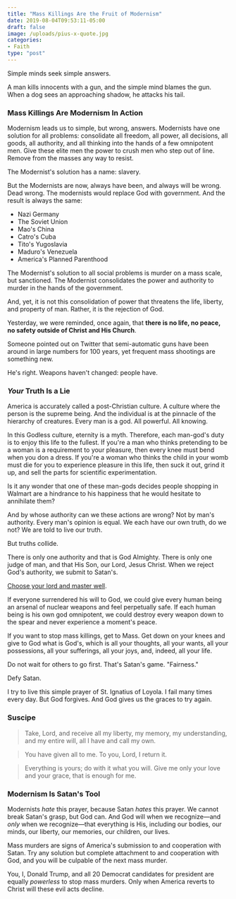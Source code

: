 ```yaml
---
title: "Mass Killings Are the Fruit of Modernism"
date: 2019-08-04T09:53:11-05:00
draft: false
image: /uploads/pius-x-quote.jpg
categories:
- Faith
type: "post"
---
```


Simple minds seek simple answers. 

A man kills innocents with a gun, and the simple mind blames the gun. When a dog sees an approaching shadow, he attacks his tail. 

### Mass Killings Are Modernism In Action

Modernism leads us to simple, but wrong, answers. Modernists have one solution for all problems: consolidate all freedom, all power, all decisions, all goods, all authority, and all thinking into the hands of a few omnipotent men. Give these elite men the power to crush men who step out of line. Remove from the masses any way to resist. 

The Modernist's solution has a name: slavery. 

But the Modernists are now, always have been, and always will be wrong. Dead wrong. The modernists would replace God with government. And the result is always the same:

- Nazi Germany
- The Soviet Union
- Mao's China
- Catro's Cuba
- Tito's Yugoslavia
- Maduro's Venezuela
- America's Planned Parenthood

The Modernist's solution to all social problems is murder on a mass scale, but sanctioned. The Modernist consolidates the power and authority to murder in the hands of the government.

And, yet, it is not this consolidation of power that threatens the life, liberty, and property of man. Rather, it is the rejection of God. 

Yesterday, we were reminded, once again, that **there is no life, no peace, no safety outside of Christ and His Church**. 

Someone pointed out on Twitter that semi-automatic guns have been around in large numbers for 100 years, yet frequent mass shootings are something new. 

He's right. Weapons haven't changed: people have. 

### _Your_ Truth Is a Lie 

America is accurately called a post-Christian culture. A culture where the person is the supreme being. And the individual is at the pinnacle of the hierarchy of creatures. Every man is a god. All powerful. All knowing. 

In this Godless culture, eternity is a myth. Therefore, each man-god's duty is to enjoy this life to the fullest. If you're a man who thinks pretending to be a woman is a requirement to your pleasure, then every knee must bend when you don a dress. If you're a woman who thinks the child in your womb must die for you to experience pleasure in this life, then suck it out, grind it up, and sell the parts for scientific experimentation. 

Is it any wonder that one of these man-gods decides people shopping in Walmart are a hindrance to his happiness that he would hesitate to annihilate them? 

And by whose authority can we these actions are wrong? Not by man's authority. Every man's opinion is equal. We each have our own truth, do we not? We are told to live our truth. 

But truths collide. 

There is only one authority and that is God Almighty. There is only one judge of man, and that His Son, our Lord, Jesus Christ.   When we reject God's authority, we submit to Satan's. 

[Choose your lord and master well](https://www.hennessysview.com/2018/08/08/crawling-back-to-happiness-and-freedom/).

If everyone surrendered his will to God, we could give every human being an arsenal of nuclear weapons and feel perpetually safe. If each human being is his own god omnipotent, we could destroy every weapon down to the spear and never experience a moment's peace. 

If you want to stop mass killings, get to Mass. Get down on your knees and give to God what is God's, which is all your thoughts, all your wants, all your possessions, all your sufferings, all your joys, and, indeed, all your life. 

Do not wait for others to go first. That's Satan's game. "Fairness." 

Defy Satan. 

I try to live this simple prayer of St. Ignatius of Loyola. I fail many times every day. But God forgives. And God gives us the graces to try again. 

### Suscipe

> Take, Lord, and receive all my liberty, my memory, my understanding, and my entire will, all I have and call my own.

> You have given all to me. To you, Lord, I return it.

> Everything is yours; do with it what you will. Give me only your love and your grace, that is enough for me.

### Modernism Is Satan's Tool

Modernists _hate_ this prayer, because Satan _hates_ this prayer. We cannot break Satan's grasp, but God can. And God will when we recognize—and _only_ when we recognize—that everything is His, including our bodies, our minds, our liberty, our memories, our children, our lives. 

Mass murders are signs of America's submission to and cooperation with Satan. Try any solution but complete attachment to and cooperation with God, and you will be culpable of the next mass murder. 

You, I, Donald Trump, and all 20 Democrat candidates for president are equally _powerless_ to stop mass murders. Only when America reverts to Christ will these evil acts decline. 
